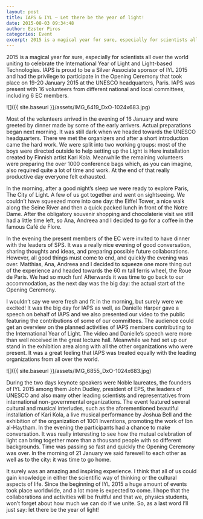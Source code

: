 ```yaml
---
layout: post
title: IAPS & IYL – Let there be the year of light!
date: 2015-08-03 09:34:48
author: Ezster Piros
categories: Event
excerpt: 2015 is a magical year for sure, especially for scientists all over the world uniting to celebrate the International Year of Light and Light-based Technologies. IAPS is proud to be a Silver Associate sponsor of IYL 2015 and had the privilege to participate in the Opening Ceremony that took place on 19-20 January 2015 at the UNESCO headquarters, Paris. IAPS was present with 16 volunteers from different national and local committees, including 6 EC members.
---
```


2015 is a magical year for sure, especially for scientists all over the world uniting to celebrate the International Year of Light and Light-based Technologies. IAPS is proud to be a Silver Associate sponsor of IYL 2015 and had the privilege to participate in the Opening Ceremony that took place on 19-20 January 2015 at the UNESCO headquarters, Paris. IAPS was present with 16 volunteers from different national and local committees, including 6 EC members.

![]({{ site.baseurl }}/assets/IMG_6419_DxO-1024x683.jpg)

Most of the volunteers arrived in the evening of 16 January and were greeted by dinner made by some of the early arrivers. Actual preparations began next morning. It was still dark when we headed towards the UNESCO headquarters. There we met the organizers and after a short introduction came the hard work. We were split into two working groups: most of the boys were directed outside to help setting up the Light is Here installation created by Finnish artist Kari Kola. Meanwhile the remaining volunteers were preparing the over 1000 conference bags which, as you can imagine, also required quite a lot of time and work. At the end of that really productive day everyone felt exhausted.

In the morning, after a good night’s sleep we were ready to explore Paris, The City of Light. A few of us got together and went on sightseeing. We couldn’t have squeezed more into one day: the Eiffel Tower, a nice walk along the Seine River and then a quick packed lunch in front of the Notre Dame. After the obligatory souvenir shopping and chocolaterie visit we still had a little time left, so Ana, Andreea and I decided to go for a coffee in the famous Café de Flore.

In the evening the present members of the EC were invited to have dinner with the leaders of SPS. It was a really nice evening of good conversation, sharing thoughts and ideas, and preparing possible future collaborations. However, all good things must come to end, and quickly the evening was over. Matthias, Ana, Andreea and I decided to squeeze one more thing out of the experience and headed towards the 60 m tall ferris wheel, the Roue de Paris. We had so much fun! Afterwards it was time to go back to our accommodation, as the next day was the big day: the actual start of the Opening Ceremony.

I wouldn’t say we were fresh and fit in the morning, but surely were we excited! It was the big day for IAPS as well, as Danielle Harper gave a speech on behalf of IAPS and we also presented our video to the public featuring the contributions of some of our committees. The audience could get an overview on the planned activities of IAPS members contributing to the International Year of Light. The video and Danielle’s speech were more than well received in the great lecture hall. Meanwhile we had set up our stand in the exhibition area along with all the other organizations who were present. It was a great feeling that IAPS was treated equally with the leading organizations from all over the world.

![]({{ site.baseurl }}/assets/IMG_6855_DxO-1024x683.jpg)

During the two days keynote speakers were Noble laureates, the founders of IYL 2015 among them John Dudley, president of EPS, the leaders of UNESCO and also many other leading scientists and representatives from international non-governmental organizations. The event featured several cultural and musical interludes, such as the aforementioned beautiful installation of Kari Kola, a live musical performance by Joshua Bell and the exhibition of the organization of 1001 Inventions, promoting the work of Ibn al-Haytham. In the evening the participants had a chance to make conversation. It was really interesting to see how the mutual celebration of light can bring together more than a thousand people with so different backgrounds. Time was passing so fast and quickly the Opening Ceremony was over. In the morning of 21 January we said farewell to each other as well as to the city: it was time to go home.

It surely was an amazing and inspiring experience. I think that all of us could gain knowledge in either the scientific way of thinking or the cultural aspects of life. Since the beginning of IYL 2015 a huge amount of events took place worldwide, and a lot more is expected to come. I hope that the collaborations and activities will be fruitful and that we, physics students, won’t forget about how much we can do if we unite. So, as a last word I’ll just say: let there be the year of light!
